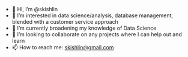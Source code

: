 - 👋 Hi, I’m @skishlin
- 👀 I’m interested in data science/analysis, database management, blended with a customer service approach
- 🌱 I’m currently broadening my knowledge of Data Science
- 💞️ I’m looking to collaborate on any projects where I can help out and learn 
- 📫 How to reach me: skishlin@gmail.com

<!---
skishlin/skishlin is a ✨ special ✨ repository because its `README.md` (this file) appears on your GitHub profile.
You can click the Preview link to take a look at your changes.
--->
